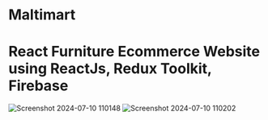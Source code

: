 # Maltimart
# React Furniture Ecommerce Website using ReactJs, Redux Toolkit, Firebase 

![Screenshot 2024-07-10 110148](https://github.com/chitramalika/Maltimart/assets/153985723/2d041dbc-5e78-4744-98d5-0798681b38c6)
![Screenshot 2024-07-10 110202](https://github.com/chitramalika/Maltimart/assets/153985723/20dcc867-6955-4ea5-b01c-8fb5dde36fa8)
